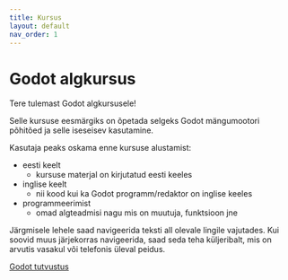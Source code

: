 ```yaml
---
title: Kursus
layout: default
nav_order: 1
---
```


# Godot algkursus

Tere tulemast Godot algkursusele!

Selle kursuse eesmärgiks on õpetada selgeks Godot mängumootori põhitõed ja selle iseseisev kasutamine.

Kasutaja peaks oskama enne kursuse alustamist:

-   eesti keelt
    -   kursuse materjal on kirjutatud eesti keeles
-   inglise keelt
    -   nii kood kui ka Godot programm/redaktor on inglise keeles
-   programmeerimist
    -   omad algteadmisi nagu mis on muutuja, funktsioon jne

Järgmisele lehele saad navigeerida teksti all olevale lingile vajutades.
Kui soovid muus järjekorras navigeerida, saad seda teha küljeribalt, mis on arvutis vasakul või telefonis üleval peidus.

[Godot tutvustus](https://taavippp.github.io/tutvustus/)
